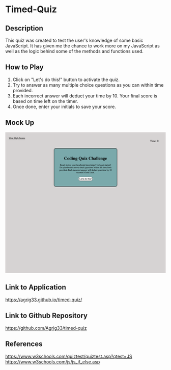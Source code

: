 # Timed-Quiz

## Description
This quiz was created to test the user's knowledge of some basic JavaScript. It has given me the chance to work more on my JavaScript as well as the logic behind some of the methods and functions used. 

## How to Play
1. Click on "Let's do this!" button to activate the quiz.
2. Try to answer as many multiple choice questions as you can within time provided.
3. Each incorrect answer will deduct your time by 10. Your final score is based on time left on the timer.
4. Once done, enter your initials to save your score.

## Mock Up
![Alt Text](./assets/images/pic1.html.png)

## Link to Application
https://agrig33.github.io/timed-quiz/

## Link to Github Repository
https://github.com/Agrig33/timed-quiz

## References
https://www.w3schools.com/quiztest/quiztest.asp?qtest=JS
https://www.w3schools.com/js/js_if_else.asp